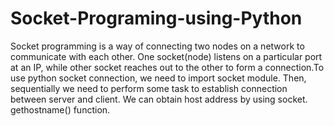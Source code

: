 # Socket-Programing-using-Python
Socket programming is a way of connecting two nodes on a network to communicate with each other. One socket(node) listens on a particular port at an IP, while other socket reaches out to the other to form a connection.To use python socket connection, we need to import socket module. Then, sequentially we need to perform some task to establish connection between server and client. We can obtain host address by using socket. gethostname() function.
